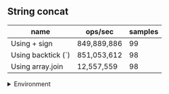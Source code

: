 ## String concat

|name|ops/sec|samples|
|-|-|-|
|Using + sign|849,889,886|99|
|Using backtick (`)|851,053,612|98|
|Using array.join|12,557,559|98|


<details>
<summary>Environment</summary>

* __Machine:__ linux x64 | 4 vCPUs | 7.6GB Mem
* __Run:__ Wed Nov 08 2023 10:57:32 GMT+0000 (Coordinated Universal Time)
</details>

<!--
{"environment":{"platform":"linux","arch":"x64","cpus":4,"totalMemory":7.6085662841796875},"benchmarks":[{"name":"Using + sign","opsSec":849889886.4761677,"samples":6},{"name":"Using backtick (`)","opsSec":851053612.4655608,"samples":7},{"name":"Using array.join","opsSec":12557558.982164659,"samples":6}]}-->
